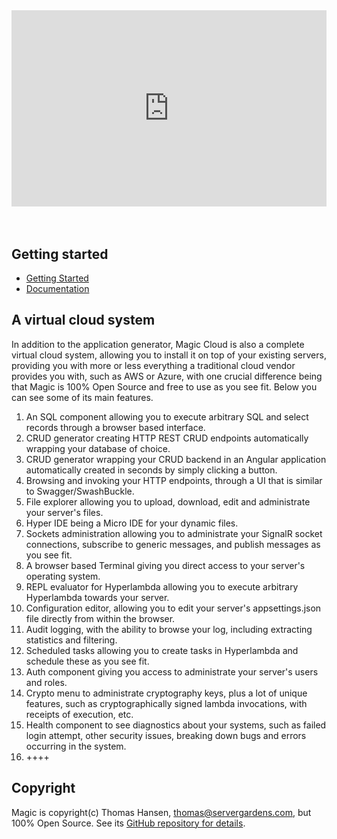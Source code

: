 <div style="position:relative; padding-bottom:56.25%; padding-top:30px; height:0; overflow:hidden;margin-top:4rem;margin-bottom:4rem;">
<iframe width="560" height="315" style="position:absolute; top:0; left:0; width:100%; height:100%;" src="https://www.youtube.com/embed/1Wmp5QJCnmM" frameborder="0" allow="accelerometer; autoplay; encrypted-media; gyroscope; picture-in-picture" allowfullscreen></iframe>
</div>

## Getting started

* [Getting Started](/tutorials/getting-started/)
* [Documentation](/documentation/)

## A virtual cloud system

In addition to the application generator, Magic Cloud is also a complete virtual cloud system,
allowing you to install it on top of your existing servers, providing you with more or less
everything a traditional cloud vendor provides you with, such as AWS or Azure, with one crucial
difference being that Magic is 100% Open Source and free to use as you see fit. Below you can
see some of its main features.

1. An SQL component allowing you to execute arbitrary SQL and select records through a browser based interface.
2. CRUD generator creating HTTP REST CRUD endpoints automatically wrapping your database of choice.
3. CRUD generator wrapping your CRUD backend in an Angular application automatically created in seconds by simply clicking a button.
4. Browsing and invoking your HTTP endpoints, through a UI that is similar to Swagger/SwashBuckle.
5. File explorer allowing you to upload, download, edit and administrate your server's files.
6. Hyper IDE being a Micro IDE for your dynamic files.
7. Sockets administration allowing you to administrate your SignalR socket connections, subscribe to generic messages, and publish messages as you see fit.
8. A browser based Terminal giving you direct access to your server's operating system.
9. REPL evaluator for Hyperlambda allowing you to execute arbitrary Hyperlambda towards your server.
10. Configuration editor, allowing you to edit your server's appsettings.json file directly from within the browser.
11. Audit logging, with the ability to browse your log, including extracting statistics and filtering.
12. Scheduled tasks allowing you to create tasks in Hyperlambda and schedule these as you see fit.
13. Auth component giving you access to administrate your server's users and roles.
14. Crypto menu to administrate cryptography keys, plus a lot of unique features, such as cryptographically signed lambda invocations, with receipts of execution, etc.
15. Health component to see diagnostics about your systems, such as failed login attempt, other security issues, breaking down bugs and errors occurring in the system.
16. ++++

## Copyright

Magic is copyright(c) Thomas Hansen, [thomas@servergardens.com](mailto:thomas@servergardens.com), but 100% Open Source.
See its [GitHub repository for details](https://github.com/polterguy/magic).
